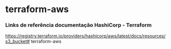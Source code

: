 # terraform-aws

### Links de referência documentação HashiCorp - Terraform
https://registry.terraform.io/providers/hashicorp/aws/latest/docs/resources/s3_bucket# terraform-aws
